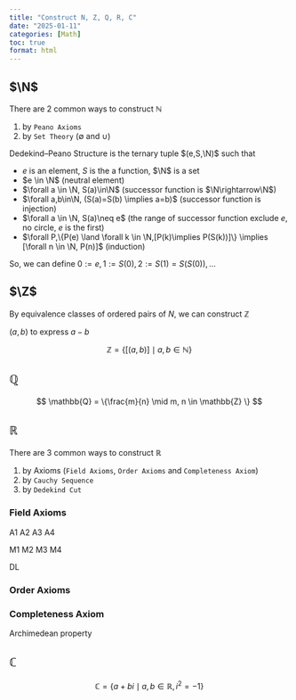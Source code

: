 ```yaml
---
title: "Construct N, Z, Q, R, C"
date: "2025-01-11"
categories: [Math]
toc: true
format: html
---
```


## $\N$
There are 2 common ways to construct $\mathbb{N}$
1. by `Peano Axioms`
2. by `Set Theory` ($\emptyset$ and $\cup$)

Dedekind–Peano Structure is the ternary tuple $(e,S,\N)$ such that
- $e$ is an element, $S$ is the a function, $\N$ is a set
- $e \in \N$ (neutral element)
- $\forall a \in \N, S(a)\in\N$ (successor function is $\N\rightarrow\N$)
- $\forall a,b\in\N, (S(a)=S(b) \implies a=b)$ (successor function is injection)
- $\forall a \in \N, S(a)\neq e$ (the range of successor function exclude $e$, no circle, $e$ is the first)
- $\forall P,\{P(e) \land \forall k \in \N,[P(k)\implies P(S(k))]\} \implies [\forall n \in \N, P(n)]$ (induction)

So, we can define $0 := e, 1:=S(0),2:=S(1)=S(S(0)), ...$

## $\Z$
By equivalence classes of ordered pairs of $N$, we can construct $\mathbb{Z}$

$(a, b)$ to express $a - b$

$$
\mathbb{Z} = \{[(a,b)] \mid a, b \in \mathbb{N} \} 
$$

## $\mathbb{Q}$
$$
\mathbb{Q} = \{\frac{m}{n}  \mid m, n \in \mathbb{Z}  \} 
$$


## $\mathbb{R}$
There are 3 common ways to construct $\mathbb{R}$
1. by Axioms (`Field Axioms`, `Order Axioms` and `Completeness Axiom`)
2. by `Cauchy Sequence`
3. by `Dedekind Cut`

### Field Axioms
A1
A2
A3
A4

M1
M2
M3
M4

DL

### Order Axioms

### Completeness Axiom

Archimedean property

## $\mathbb{C}$
$$
\mathbb{C} = \{a+bi \mid a, b \in \mathbb{R}, i^2 = -1  \} 
$$

